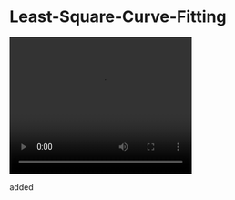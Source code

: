 # Least-Square-Curve-Fitting


<video width="320" height="240" controls>
  <source src="./data/ball_video1.mp4" type="video/mp4">
</video>

added 
